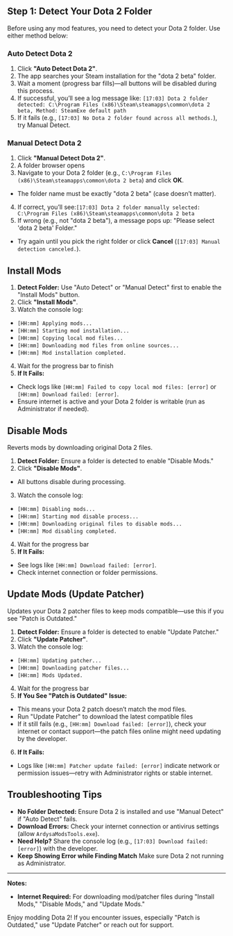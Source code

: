 ## Step 1: Detect Your Dota 2 Folder

Before using any mod features, you need to detect your Dota 2 folder. Use either method below:

### Auto Detect Dota 2

1. Click **"Auto Detect Dota 2"**.
2. The app searches your Steam installation for the "dota 2 beta" folder.
3. Wait a moment (progress bar fills)—all buttons will be disabled during this process.
4. If successful, you’ll see a log message like:
`[17:03] Dota 2 folder detected: C:\Program Files (x86)\Steam\steamapps\common\dota 2 beta, Method: SteamExe default path`
6. If it fails (e.g., `[17:03] No Dota 2 folder found across all methods.`), try Manual Detect.

### Manual Detect Dota 2

1. Click **"Manual Detect Dota 2"**.
2. A folder browser opens
3. Navigate to your Dota 2 folder (e.g., `C:\Program Files (x86)\Steam\steamapps\common\dota 2 beta`) and click **OK**.
- The folder name must be exactly "dota 2 beta" (case doesn’t matter).
4. If correct, you’ll see:`[17:03] Dota 2 folder manually selected: C:\Program Files (x86)\Steam\steamapps\common\dota 2 beta`
5. If wrong (e.g., not "dota 2 beta"), a message pops up: "Please select 'dota 2 beta' Folder."
- Try again until you pick the right folder or click **Cancel** (`[17:03] Manual detection canceled.`).

## Install Mods

1. **Detect Folder:** Use "Auto Detect" or "Manual Detect" first to enable the "Install Mods" button.
2. Click **"Install Mods"**.
3. Watch the console log:
- `[HH:mm] Applying mods...`
- `[HH:mm] Starting mod installation...`
- `[HH:mm] Copying local mod files...`
- `[HH:mm] Downloading mod files from online sources...`
- `[HH:mm] Mod installation completed.`
4. Wait for the progress bar to finish
5. **If It Fails:**
- Check logs like `[HH:mm] Failed to copy local mod files: [error]` or `[HH:mm] Download failed: [error]`.
- Ensure internet is active and your Dota 2 folder is writable (run as Administrator if needed).

## Disable Mods

Reverts mods by downloading original Dota 2 files.

1. **Detect Folder:** Ensure a folder is detected to enable "Disable Mods."
2. Click **"Disable Mods"**.
- All buttons disable during processing.
3. Watch the console log:
- `[HH:mm] Disabling mods...`
- `[HH:mm] Starting mod disable process...`
- `[HH:mm] Downloading original files to disable mods...`
- `[HH:mm] Mod disabling completed.`
4. Wait for the progress bar
5. **If It Fails:**
- See logs like `[HH:mm] Download failed: [error]`.
- Check internet connection or folder permissions.

## Update Mods (Update Patcher)

Updates your Dota 2 patcher files to keep mods compatible—use this if you see "Patch is Outdated."

1. **Detect Folder:** Ensure a folder is detected to enable "Update Patcher."
2. Click **"Update Patcher"**.
3. Watch the console log:
- `[HH:mm] Updating patcher...`
- `[HH:mm] Downloading patcher files...`
- `[HH:mm] Mods Updated.`
4. Wait for the progress bar
5. **If You See "Patch is Outdated" Issue:**
- This means your Dota 2 patch doesn’t match the mod files.
- Run "Update Patcher" to download the latest compatible files
- If it still fails (e.g., `[HH:mm] Download failed: [error]`), check your internet or contact support—the patch files online might need updating by the developer.
6. **If It Fails:**
- Logs like `[HH:mm] Patcher update failed: [error]` indicate network or permission issues—retry with Administrator rights or stable internet.

## Troubleshooting Tips

- **No Folder Detected:** Ensure Dota 2 is installed and use "Manual Detect" if "Auto Detect" fails.
- **Download Errors:** Check your internet connection or antivirus settings (allow `ArdysaModsTools.exe`).
- **Need Help?** Share the console log (e.g., `[17:03] Download failed: [error]`) with the developer.
- **Keep Showing Error while Finding Match** Make sure Dota 2 not running as Administrator.

---

**Notes:**
- **Internet Required:** For downloading mod/patcher files during "Install Mods," "Disable Mods," and "Update Mods."

Enjoy modding Dota 2! If you encounter issues, especially "Patch is Outdated," use "Update Patcher" or reach out for support.
